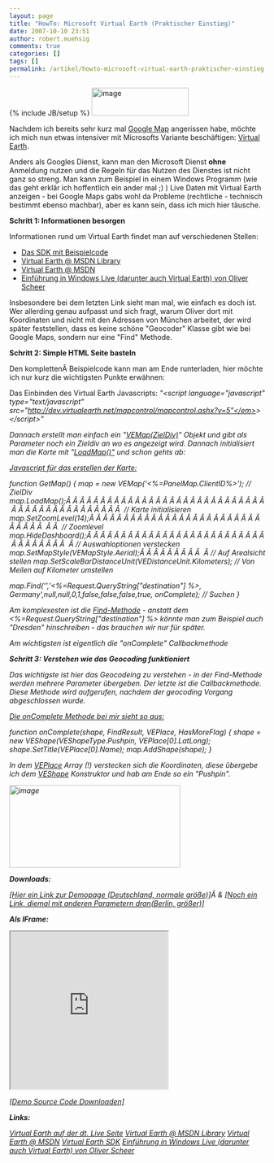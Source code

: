 ```yaml
---
layout: page
title: "HowTo: Microsoft Virtual Earth (Praktischer Einstieg)"
date: 2007-10-10 23:51
author: robert.muehsig
comments: true
categories: []
tags: []
permalink: /artikel/howto-microsoft-virtual-earth-praktischer-einstieg
---
```

{% include JB/setup %}
<a atomicselection="true" href="{{BASE_PATH}}/assets/wp-images/image64.png"><img border="0" width="191" src="{{BASE_PATH}}/assets/wp-images/image-thumb43.png" alt="image" height="55" style="border: 0px" /></a>

Nachdem ich bereits sehr kurz mal <a target="_blank" href="http://code-inside.de/blog/artikel/howto-google-maps-api-grundvoraussetzungen/">Google Map</a> angerissen habe, möchte ich mich nun etwas intensiver mit Microsofts Variante beschäftigen: <a target="_blank" href="http://maps.live.de/LiveSearch.LocalLive">Virtual Earth</a>.

Anders als Googles Dienst, kann man den Microsoft Dienst <strong>ohne</strong> Anmeldung nutzen und die Regeln für das Nutzen des Dienstes ist nicht ganz so streng.
Man kann zum Beispiel in einem Windows Programm (wie das geht erklär ich hoffentlich ein ander mal ;) ) Live Daten mit Virtual Earth anzeigen - bei Google Maps gabs wohl da Probleme (rechtliche - technisch bestimmt ebenso machbar), aber es kann sein, dass ich mich hier täusche.

<strong>Schritt 1: Informationen besorgen</strong>

Informationen rund um Virtual Earth findet man auf verschiedenen Stellen:
<ul>
	<li><a target="_blank" href="http://dev.live.com/virtualearth/sdk/#">Das SDK mit Beispielcode</a></li>
	<li><a target="_blank" href="http://msdn2.microsoft.com/en-us/library/bb429619.aspx">Virtual Earth @ MSDN Library</a></li>
	<li><a target="_blank" href="http://msdn2.microsoft.com/en-us/virtualearth/default.aspx">Virtual Earth @ MSDN</a></li>
	<li><a target="_blank" href="http://www.microsoft.com/germany/msdn/webcasts/serien/MSDNWCS-0612-01.mspx">Einführung in Windows Live (darunter auch Virtual Earth) von Oliver Scheer</a></li>
</ul>
Insbesondere bei dem letzten Link sieht man mal, wie einfach es doch ist.
Wer allerding genau aufpasst und sich fragt, warum Oliver dort mit Koordinaten und nicht mit den Adressen von München arbeitet, der wird später feststellen, dass es keine schöne "Geocoder" Klasse gibt wie bei Google Maps, sondern nur eine "Find" Methode.

<strong>Schritt 2: Simple HTML Seite basteln</strong>

Den komplettenÂ Beispielcode kann man am Ende runterladen, hier möchte ich nur kurz die wichtigsten Punkte erwähnen:

Das Einbinden des Virtual Earth Javascripts:
<em>"&lt;script language="javascript" type="text/javascript" src="</em><a href="http://dev.virtualearth.net/mapcontrol/mapcontrol.ashx?v=5"><em>http://dev.virtualearth.net/mapcontrol/mapcontrol.ashx?v=5"</em></a><em>&gt;&lt;/script&gt;"</em>

Dannach erstellt man einfach ein "<em><a target="_blank" href="http://msdn2.microsoft.com/en-us/library/bb429586.aspx">VEMap(ZielDiv)</a>"</em> Objekt und gibt als Parameter noch ein Zieldiv an wo es angezeigt wird. Dannach initialisiert man die Karte mit "<em><a target="_blank" href="http://msdn2.microsoft.com/en-us/library/bb412546.aspx">LoadMap()"</a></em> und schon gehts ab:

<u>Javascript für das erstellen der Karte:</u>

<em>function GetMap()
{
map = new VEMap('&lt;%=PanelMap.ClientID%&gt;'); // ZielDiv
map.LoadMap();Â Â Â Â Â Â Â Â Â Â Â Â Â Â Â Â Â Â Â Â Â Â Â Â Â Â Â Â Â Â Â Â Â Â Â Â Â Â Â Â Â Â Â Â Â  // Karte initialisieren
map.SetZoomLevel(14);Â Â Â Â Â Â Â Â Â Â Â Â Â Â Â Â Â Â Â Â Â Â Â Â Â Â Â Â Â Â  Â Â  // Zoomlevel
map.HideDashboard();Â Â Â Â Â Â Â Â Â Â Â Â Â Â Â Â Â Â Â Â Â Â Â Â Â Â Â Â Â Â Â Â Â Â  Â // Auswahloptionen verstecken
map.SetMapStyle(VEMapStyle.Aerial);Â Â Â Â Â Â Â Â Â  Â // Auf Arealsicht stellen
map.SetScaleBarDistanceUnit(VEDistanceUnit.Kilometers); // Von Meilen auf Kilometer umstellen </em>

<em>map.Find('','&lt;%=Request.QueryString["destination"] %&gt;, Germany',null,null,0,1,false,false,false,true, onComplete); // Suchen
}</em>

Am komplexesten ist die <a target="_blank" href="http://msdn2.microsoft.com/en-us/library/bb429645.aspx">Find-Methode</a> - anstatt dem &lt;%=Request.QueryString["destination"] %&gt; könnte man zum Beispiel auch "Dresden" hinschreiben - das brauchen wir nur für später.

Am wichtigsten ist eigentlich die "onComplete" Callbackmethode

<strong>Schritt 3: Verstehen wie das Geocoding funktioniert</strong>

Das wichtigste ist hier das Geocodeing zu verstehen - in der Find-Methode werden mehrere Parameter übergeben. Der letzte ist die Callbackmethode.
Diese Methode wird aufgerufen, nachdem der geocoding Vorgang abgeschlossen wurde.

<u>Die onComplete Methode bei mir sieht so aus:</u>

<em>function onComplete(shape, FindResult, VEPlace, HasMoreFlag)
{
shape = new VEShape(VEShapeType.Pushpin, VEPlace[0].LatLong);
shape.SetTitle(VEPlace[0].Name);
map.AddShape(shape);
}</em>

In dem <a target="_blank" href="http://msdn2.microsoft.com/en-us/library/bb429615.aspx">VEPlace</a> Array (!) verstecken sich die Koordinaten, diese übergebe ich dem <a target="_blank" href="http://msdn2.microsoft.com/en-us/library/bb412535.aspx">VEShape</a> Konstruktor und hab am Ende so ein "Pushpin".

<a atomicselection="true" href="{{BASE_PATH}}/assets/wp-images/image65.png"><img border="0" width="336" src="{{BASE_PATH}}/assets/wp-images/image-thumb44.png" alt="image" height="162" style="border: 0px" /></a>

<strong>Downloads:</strong>

<a target="_blank" href="http://code-developer.de/democode/virtualearth/">[Hier ein Link zur Demopage (Deutschland, normale größe)]</a>Â &amp; <a target="_blank" href="http://code-developer.de/democode/virtualearth/?width=500&amp;height=800&amp;destination=berlin">[Noch ein Link, diemal mit anderen Parametern dran(Berlin, größer)]</a>

<strong>Als IFrame:</strong>
<iframe height="310" width="310" src="http://code-developer.de/democode/virtualearth/?width=300&height=300&destination=berlin" name="VirtualEarthDemo"></iframe>

<a target="_blank" href="http://{{BASE_PATH}}/assets/files/democode/virtualearth/virtualearthdemo.zip">[Demo Source Code Downloaden]</a>

<strong>Links:</strong>

<a target="_blank" href="http://maps.live.de/LiveSearch.LocalLive">Virtual Earth auf der dt. Live Seite</a>
<a target="_blank" href="http://msdn2.microsoft.com/en-us/library/bb429619.aspx">Virtual Earth @ MSDN Library</a>
<a target="_blank" href="http://msdn2.microsoft.com/en-us/virtualearth/default.aspx">Virtual Earth @ MSDN</a>
<a target="_blank" href="http://dev.live.com/virtualearth/sdk/#">Virtual Earth SDK</a>
<a target="_blank" href="http://www.microsoft.com/germany/msdn/webcasts/serien/MSDNWCS-0612-01.mspx">Einführung in Windows Live (darunter auch Virtual Earth) von Oliver Scheer</a>
